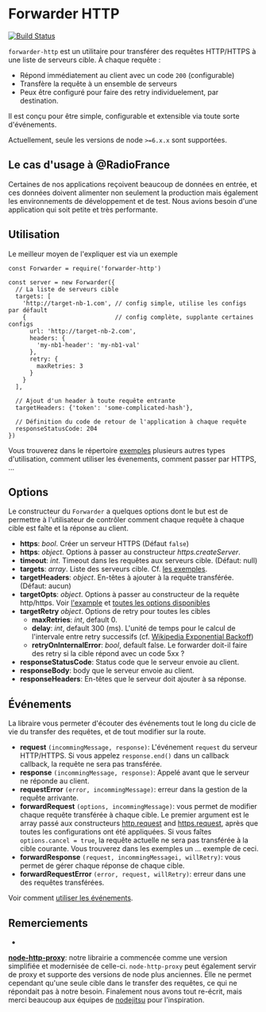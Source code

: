 # Forwarder HTTP

[![Build
Status](https://travis-ci.org/radiofrance/node-forwarder-http.svg?branch=master)](https://travis-ci.org/radiofrance/node-forwarder-http)

```forwarder-http``` est un utilitaire pour transférer des requêtes
HTTP/HTTPS à une liste de serveurs cible. À chaque requête :

- Répond immédiatement au client avec un code ```200``` (configurable)
- Transfère la requête à un ensemble de serveurs
- Peux être configuré pour faire des retry individuelement, par destination.

Il est conçu pour être simple, configurable et extensible via toute sorte
d'événements.

Actuellement, seule les versions de node ```>=6.x.x``` sont supportées.

## Le cas d'usage à @RadioFrance

Certaines de nos applications reçoivent beaucoup de données en entrée, et ces
données doivent alimenter non seulement la production mais également les
environnements de développement et de test. Nous avions besoin d'une application
qui soit petite et très performante.

## Utilisation

Le meilleur moyen de l'expliquer est via un exemple

```
const Forwarder = require('forwarder-http')

const server = new Forwarder({
  // La liste de serveurs cible
  targets: [
    'http://target-nb-1.com', // config simple, utilise les configs par défault
    {                         // config complète, supplante certaines configs
      url: 'http://target-nb-2.com',
      headers: {
        'my-nb1-header': 'my-nb1-val'
      },
      retry: {
        maxRetries: 3
      }
    }
  ],

  // Ajout d'un header à toute requête entrante
  targetHeaders: {'token': 'some-complicated-hash'},

  // Définition du code de retour de l'application à chaque requête
  responseStatusCode: 204
})
```

Vous trouverez dans le répertoire [exemples](https://github.com/radiofrance/node-forwarder-http/forwarder/blob/master/examples) plusieurs autres types d'utilisation, comment utiliser les évenements, comment passer par HTTPS, ...

## Options

Le constructeur du `Forwarder` a quelques options dont le but est de permettre à l'utilisateur de contrôler comment chaque requête à chaque cible est faîte et la réponse au client.

- **https**: _bool_. Créer un serveur HTTPS (Défaut ```false```)
- **https**: _object_. Options à passer au constructeur _https.createServer_.
- **timeout**: _int_. Timeout dans les requêtes aux serveurs cible. (Défaut: null)
- **targets**: _array_. Liste des serveurs cible. Cf. [les exemples](https://github.com/radiofrance/node-forwarder-http/blob/master/examples).
- **targetHeaders**: _object_. En-têtes à ajouter à la requête transférée. (Défaut: aucun)
- **targetOpts**: _object_. Options  à passer au constructeur de la requête http/https. Voir [l'example](https://github.com/radiofrance/node-forwarder-http/blob/master/examples/using-https) et [toutes les options disponibles](https://nodejs.org/api/https.html#https_https_request_options_callback)
- **targetRetry** _object_. Options de retry pour toutes les cibles
    - **maxRetries**: _int_, default 0.
    - **delay**: _int_, default 300 (ms). L'unité de temps pour le calcul de l'intervale entre retry successifs (cf. [Wikipedia Exponential Backoff](https://en.wikipedia.org/wiki/Exponential_backoff))
    - **retryOnInternalError**: _bool_, default false. Le forwarder doit-il faire des retry si la cible répond avec un
    code 5xx ?
- **responseStatusCode**: Status code que le serveur envoie au client.
- **responseBody**: body que le serveur envoie au client.
- **responseHeaders**: En-têtes que le serveur doit ajouter à sa réponse.

## Événements

La libraire vous permeter d'écouter des événements tout le long du cicle de vie
du transfer des requêtes, et de tout modifier sur la route.

- **request** ```(incommingMessage, response)```: L'événement ```request``` du
serveur HTTP/HTTPS. Si vous appelez ```response.end()``` dans un callback callback, la requête ne sera pas transférée.
- **response** ```(incommingMessage, response)```: Appelé avant que le serveur
ne réponde au client.
- **requestError** ```(error, incommingMessage)```: erreur dans la gestion de la
requête arrivante.
- **forwardRequest** ```(options, incommingMessage)```: vous permet de modifier chaque
requête transférée à chaque cible. Le premier argument est le array passé aux constructeurs
[http.request](https://nodejs.org/api/http.html#http_http_request_options_callback) and
[https.request](https://nodejs.org/api/https.html#https_https_request_options_callback), après que
toutes les configurations ont été appliquées. Si vous faîtes ```options.cancel = true```, la requête actuelle ne
sera pas transférée à la cible courante. Vous trouverez dans les exemples un ... exemple de ceci.
- **forwardResponse** ```(request, incommingMessagei, willRetry)```: vous permet de
gérer chaque réponse de chaque cible.
- **forwardRequestError** ```(error, request, willRetry)```: erreur dans une des
requêtes transférées.

Voir comment [utiliser les événements](https://github.com/radiofrance/node-forwarder-http/blob/master/examples/using-events.js).

## Remerciements

-
**[node-http-proxy](https://github.com/nodejitsu/node-http-proxy)**:
notre librairie a commencée comme une version simplifiée et modernisée de celle-ci. ```node-http-proxy``` peut également servir de proxy et supporte des versions de node plus anciennes. Elle ne permet cependant qu'une seule cible dans le transfer des requêtes, ce qui ne répondait pas à notre besoin. Finalement nous avons tout re-écrit, mais merci beaucoup aux équipes de [nodejitsu](https://nodejitsu.com/) pour l'inspiration.

